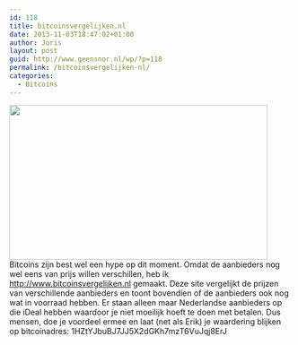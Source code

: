 ```yaml
---
id: 118
title: bitcoinsvergelijken.nl
date: 2013-11-03T18:47:02+01:00
author: Joris
layout: post
guid: http://www.geensnor.nl/wp/?p=118
permalink: /bitcoinsvergelijken-nl/
categories:
  - Bitcoins
---
```

<img class="alignleft" style="line-height: 1.5em;" alt="" src="http://static.guim.co.uk/sys-images/Guardian/Pix/pictures/2013/4/10/1365626013983/Bitcoin-010.jpg" width="460" height="276" />  
Bitcoins zijn best wel een hype op dit moment. Omdat de aanbieders nog wel eens van prijs willen verschillen, heb ik <a title="http://www.bitcoinsvergelijken.nl" href="http://www.bitcoinsvergelijken.nl" target="_blank">http://www.bitcoinsvergelijken.nl</a> gemaakt. Deze site vergelijkt de prijzen van verschillende aanbieders en toont bovendien of de aanbieders ook nog wat in voorraad hebben. Er staan alleen maar Nederlandse aanbieders op die iDeal hebben waardoor je niet moeilijk hoeft te doen met betalen. Dus mensen, doe je voordeel ermee en laat (net als Erik) je waardering blijken op bitcoinadres: 1HZtYJbuBJ7JJ5X2dGKh7mzT6VuJqj8ErJ